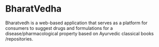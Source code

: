 # BharatVedha
Bharatvedh is a web-based application that serves as a platform for consumers to suggest drugs and  formulations for a disease/pharmacological property based on Ayurvedic classical books /repositories.

